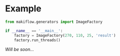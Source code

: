 # Example

```python
from makiflow.generators import ImageFactory

if __name__ == '__main__':
    factory = ImageFactory(270, 110, 25, 'result')
    factory.run_threads()
``````

_Will be soon..._

